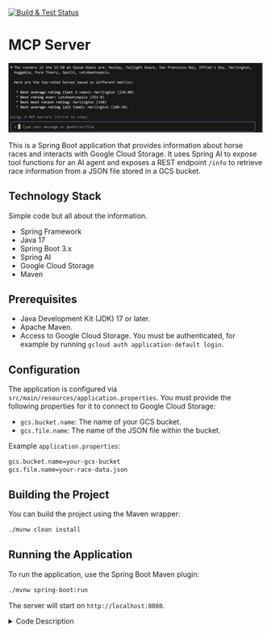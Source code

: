 [![Build & Test Status](https://github.com/TonyKennah/PluckierMCP/actions/workflows/maven.yml/badge.svg)](https://github.com/TonyKennah/PluckierMCP/actions/workflows/maven.yml)



# MCP Server

![Example](gemini.jpg "Gemini using pluckier")

This is a Spring Boot application that provides information about horse races and interacts with Google Cloud Storage. It uses Spring AI to expose tool functions for an AI agent and exposes a REST endpoint `/info` to retrieve race information from a JSON file stored in a GCS bucket.

## Technology Stack

Simple code but all about the information.

*   Spring Framework
*   Java 17
*   Spring Boot 3.x
*   Spring AI
*   Google Cloud Storage
*   Maven

## Prerequisites

*   Java Development Kit (JDK) 17 or later.
*   Apache Maven.
*   Access to Google Cloud Storage. You must be authenticated, for example by running `gcloud auth application-default login`.

## Configuration

The application is configured via `src/main/resources/application.properties`. You must provide the following properties for it to connect to Google Cloud Storage:

*   `gcs.bucket.name`: The name of your GCS bucket.
*   `gcs.file.name`: The name of the JSON file within the bucket.

Example `application.properties`:
```properties
gcs.bucket.name=your-gcs-bucket
gcs.file.name=your-race-data.json
```

## Building the Project

You can build the project using the Maven wrapper:

```sh
./mvnw clean install
```

## Running the Application

To run the application, use the Spring Boot Maven plugin:

```sh
./mvnw spring-boot:run
```

The server will start on `http://localhost:8080`.


<details>
<summary>Code Description</summary>

*   **1. McpServerApplication.java (The Application Entry Point)**
    What it does: This is the heart of the application. The main method in this class is what you run to start the entire server. The `@SpringBootApplication` annotation kicks off a lot of magic, including starting a web server, scanning for other components (like its endpoints and services), and configuring them automatically. It also uses `@EnableCaching` to turn on the caching feature.
    Why it's required: Without this class, the application is just a collection of files; it wouldn't know how to start or run. It's the main bootstrap class.
*   **2. GCSReader.java (The Data Source Connector)**
    What it does: This class's only job is to connect to Google Cloud Storage (GCS) and fetch the race data file. The `@Cacheable("raceData")` annotation is critical here; it ensures that the application only reads the file from the cloud once. After the first read, the data is stored in memory (cached), making all subsequent requests for the data extremely fast.
    Why it's required: This is the sole provider of data for the entire application. Without it, `RacesInfo` would have no information to analyze or serve.
*   **3. RacesInfo.java (The Brains of the Operation)**
    What it does: This is the primary service or "business logic" class. It takes the raw JSON data from `GCSReader` and contains all the methods to make sense of it (e.g., `getNapOfTheDay`, `getBestEverRated`, `getAllRunners`). The `@Tool` annotation on each method is what exposes it to the Spring AI framework, allowing the AI to intelligently call these functions to answer questions.
    Why it's required: This class contains all the core functionality. Both the AI and the REST endpoints rely entirely on the methods in this class to get information.
*   **4. ReaderEndpoint.java (The Public Web API)**
    What it does: This class creates the standard REST API for the application. It uses `@RestController` and `@GetMapping` to expose the methods from `RacesInfo` as simple web URLs (like `/meetings` or `/next-race`). This allows other programs or simple web pages to get data from the application without needing to interact with the AI.
    Why it's required: This provides a direct, non-AI way to access the application's logic. It's the bridge between the web and the `RacesInfo` service.
*   **5. WebSocketLogAppender.java (The Live Log Streamer)**
    What it does: This is a custom piece of the logging framework (Logback). Its purpose is to intercept every log message generated by the application (`logger.info(...)`, etc.) and send a copy of it over a WebSocket to the browser. This is what powers the real-time log view on the `logs.html` page. It even includes logic to cache logs that happen at the very start of the application, before the WebSocket connection is ready.
    Why it's required: This is essential for the live logging feature. If you removed it, you would no longer see log messages appearing in the web browser.
*   **6. WebSocketLogAppenderConfig.java (The Logging "Glue")**
    What it does: This small but vital class solves a tricky startup problem. The logging system starts very early, before the rest of the application (like the WebSocket messaging system) is ready. This class waits for the `ContextRefreshedEvent`, which signals that the application is fully started. It then safely connects the `WebSocketLogAppender` to the messaging system, allowing it to start sending logs.
    Why it's required: It prevents a "circular reference" crash on startup. It safely links the logging system to the web system at the correct time.
*   **7. WebSocketConfig.java (The Messaging Pipeline)**
    What it does: This class configures the real-time messaging pipeline. It enables Spring's WebSocket message broker and defines the connection endpoint (`/ws`) that clients use. It also sets up the message channels (like `/topic`) that allow the server to broadcast messages to subscribed clients, which is essential for the live logging feature.
    Why it's required:

How It All Connects
- The logs.html frontend connects to the server at the /ws endpoint.
- The frontend then subscribes to the /topic/logs channel.
On the server, the WebSocketLogAppender intercepts a log message.
- The appender sends that message to the /topic/logs destination.
- The message broker, configured by this class, receives the message and broadcasts it to all clients subscribed to /topic/logs.


## Usage

### Live Log Viewer

The application provides a real-time log viewer to monitor server activity. This is particularly useful for observing the AI agent's behavior and the results of the tool function calls as they happen.

1.  Ensure the application is running.
2.  Open your web browser and navigate to:
    ```
    http://localhost:8080/logs.html
    ```
3.  The page will automatically connect to the server's WebSocket endpoint and display log messages as they are generated.

---

### REST API

The application provides several REST endpoints to test the data retrieval logic that is also exposed to the AI agent.

*   **GET /meetings**

    Retrieves all unique meeting place names.

    **Example using cURL:**
    ```sh
    curl http://localhost:8080/meetings
    ```

*   **GET /top-rated?time={time}&place={place}**

    Retrieves the horse with the best average rating over its last 3 runs for a specific race.

    **Example using cURL:**
    ```sh
    curl "http://localhost:8080/top-rated?time=14:05&place=Ascot"
    ```

*   **GET /bottom-rated?time={time}&place={place}**

    Retrieves the horse with the worst average rating over its last 3 runs for a specific race.

    **Example using cURL:**
    ```sh
    curl "http://localhost:8080/bottom-rated?time=14:05&place=Ascot"
    ```

*   **GET /best-ever-rated?time={time}&place={place}**

    Retrieves the horse with the highest single rating from any past race for a specific race.

    **Example using cURL:**
    ```sh
    curl "http://localhost:8080/best-ever-rated?time=14:05&place=Ascot"
    ```

*   **GET /best-average-rated?time={time}&place={place}**

    Retrieves the horse with the best average rating across all its past runs for a specific race.

    **Example using cURL:**
    ```sh
    curl "http://localhost:8080/best-average-rated?time=13:30&place=Ascot"
    ```

*   **GET /best-most-recent-rated?time={time}&place={place}**

    Retrieves the horse with the highest rating from its most recent race.

    **Example using cURL:**
    ```sh
    curl "http://localhost:8080/best-most-recent-rated?time=13:30&place=Ascot"
    ```

*   **GET /race-win-percentages?time={time}&place={place}**

    Calculates the win percentage for each horse in a race based on their best-ever rating.

    **Example using cURL:**
    ```sh
    curl "http://localhost:8080/race-win-percentages?time=14:05&place=Ascot"
    ```

*   **GET /all-runners?time={time}&place={place}**

    Retrieves all runners for a specific race.

    **Example using cURL:**
    ```sh
    curl "http://localhost:8080/all-runners?time=13:30&place=Ascot"
    ```

*   **GET /all-times?place={place}**

    Retrieves all race times for a given meeting place.

    **Example using cURL:**
    ```sh
    curl "http://localhost:8080/all-times?place=Ascot"
    ```

*   **GET /find-horse-race?horseName={horseName}**

    Finds the race time and meeting for a given horse.

    **Example using cURL:**
    ```sh
    curl "http://localhost:8080/find-horse-race?horseName=SomeHorse"
    ```

*   **GET /past-run-dates?horseName={horseName}**

    Retrieves all past race dates for a given horse.

    **Example using cURL:**
    ```sh
    curl "http://localhost:8080/past-run-dates?horseName=SomeHorse"
    ```

*   **GET /next-race**

    Retrieves the next race based on the current system time.

    **Example using cURL:**
    ```sh
    curl http://localhost:8080/next-race
    ```

*   **GET /horse-form?time={time}&place={place}&horseName={horseName}**

    Retrieves the recent form for a specific horse in a particular race.

    **Example using cURL:**
    ```sh
    curl "http://localhost:8080/horse-form?time=13:30&place=Ascot&horseName=SomeHorse"
    ```

*   **GET /nap-of-the-day**

    Retrieves the best bet of the day across all races.

    **Example using cURL:**
    ```sh
    curl http://localhost:8080/nap-of-the-day
    ```

### Spring AI Tools

The `RacesInfo` class is annotated with `@Tool` and provides functions that can be used by a Spring AI-powered agent:
*   `get_best_ever_rated(String time, String place)`: Get the best rated horse for a particular race, identified by its time and place. This is the highest single rating from any past race.
*   `get_top_rated(String time, String place)`: Get the horse with the best average rating over its last 3 runs for a particular race.
*   `get_bottom_rated(String time, String place)`: Get the horse with the worst average rating over its last 3 runs.
*   `get_best_average_rated(String time, String place)`: Get the horse with the best average rating across all its past runs for a particular race.
*   `get_best_most_recent_rated(String time, String place)`: Get the horse with the highest rating from its most recent race.
*   `get_race_win_percentages(String time, String place)`: Calculates the win percentage for each horse in a race based on their best-ever rating.
*   `get_all_runners(String time, String place)`: Get all the runners for a particular race.
*   `get_past_run_dates(String horseName)`: Get all the past race dates for a given horse.
*   `get_all_times(String place)`: Get all the race times for a given meeting place.
*   `get_meetings()`: Retrieve all unique meeting place names.
*   `find_horse_race(String horseName)`: Finds the race time and meeting for a given horse.
*   `get_next_race()`: Reports the next race time and meeting based on the current system time.
*   `get_horse_form(String time, String place, String horseName)`: Get the recent form (past race dates and ratings) for a specific horse in a particular race.
*   `get_nap_of_the_day()`: Find the best bet of the day across all races, based on the highest average rating over the last 3 runs.
*   `get_handicap_nap_of_the_day()`: Find the best bet of the day from handicap races only, based on the highest average rating over the last 3 runs.
